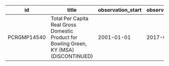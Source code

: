 | id          | title                                                                                   | observation_start   | observation_end   |
|-------------|-----------------------------------------------------------------------------------------|---------------------|-------------------|
| PCRGMP14540 | Total Per Capita Real Gross Domestic Product for Bowling Green, KY (MSA) (DISCONTINUED) | 2001-01-01          | 2017-01-01        |